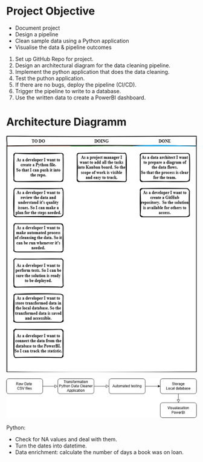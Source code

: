 # Project Objective
- Document project
- Design a pipeline
- Clean sample data using a Python application
- Visualise the data & pipeline outcomes

1. Set up GitHub Repo for project.
2. Design an architectural diagram for the data cleaning pipeline.
3. Implement the python application that does the data cleaning.
4. Test the puthon application.
5. If there are no bugs, deploy the pipeline (CI/CD).
6. Trigger the pipeline to write to a database.
7. Use the written data to create a PowerBI dashboard.

# Architecture Diagramm

![Diagramm](Kanban_board.png)

![Diagramm](Architecture.png)

Python:
- Check for NA values and deal with them.
- Turn the dates into datetime. 
- Data enrichment: calculate the number of days a book was on loan.